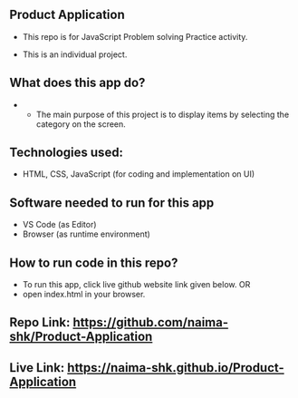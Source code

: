 ## Product Application

- This repo is for JavaScript Problem solving Practice activity.

- This is an individual project.

## What does this app do?

- - The main purpose of this project is to display items by selecting the category on the screen.

## Technologies used:

- HTML, CSS, JavaScript (for coding and implementation on UI)

## Software needed to run for this app

- VS Code (as Editor)
- Browser (as runtime environment)

## How to run code in this repo?

- To run this app, click live github website link given below. OR
- open index.html in your browser.

## Repo Link: https://github.com/naima-shk/Product-Application

## Live Link: https://naima-shk.github.io/Product-Application
